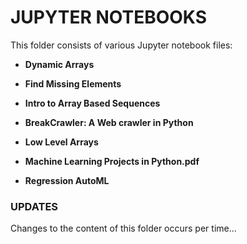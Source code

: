 # JUPYTER NOTEBOOKS
This folder consists of various Jupyter notebook files:

- **Dynamic Arrays**

- **Find Missing Elements**

- **Intro to Array Based Sequences**

- **BreakCrawler: A Web crawler in Python**

- **Low Level Arrays**

- **Machine Learning Projects in Python.pdf**

- **Regression AutoML**


### UPDATES
Changes to the content of this folder occurs per time...


